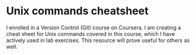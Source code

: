 # Unix commands cheatsheet
I enrolled in a Version Control (Git) course on Coursera. I am creating a cheat sheet for Unix commands covered in this course, which I have actively used in lab exercises. This resource will prove useful for others as well.
